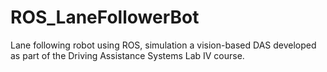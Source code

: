 # ROS_LaneFollowerBot
Lane following robot using ROS, simulation a vision-based DAS developed as part of the Driving Assistance Systems Lab IV course.
